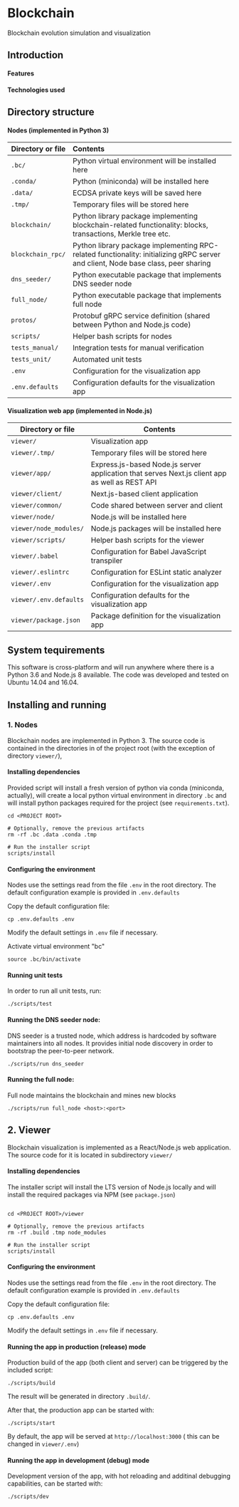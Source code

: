 # Blockchain

Blockchain evolution simulation and visualization

## Introduction


#### Features



#### Technologies used



## Directory structure

#### Nodes (implemented in Python 3)

| Directory or file      | Contents
| -----------------------|:-----------------------------------------------------
| `.bc/`                 | Python virtual environment will be installed here
| `.conda/`              | Python (miniconda) will be installed here
| `.data/`               | ECDSA private keys will be saved here
| `.tmp/`                | Temporary files will be stored here
| `blockchain/`          | Python library package implementing blockchain-related functionality: blocks, transactions, Merkle tree etc.
| `blockchain_rpc/`      | Python library package implementing RPC-related functionality: initializing gRPC server and client, Node base class, peer sharing
| `dns_seeder/`          | Python executable package that implements DNS seeder node
| `full_node/`           | Python executable package that implements full node
| `protos/`              | Protobuf gRPC service definition (shared between Python and Node.js code)
| `scripts/`             | Helper bash scripts for nodes
| `tests_manual/`        | Integration tests for manual verification
| `tests_unit/`          | Automated unit tests
| `.env     `            | Configuration for the visualization app
| `.env.defaults`        | Configuration defaults for the visualization app

#### Visualization web app (implemented in Node.js)

| Directory or file      | Contents
|------------------------|------------------------------------------------------
| `viewer/`              | Visualization app
| `viewer/.tmp/`         | Temporary files will be stored here
| `viewer/app/`          | Express.js-based Node.js server application that serves Next.js client app as well as REST API
| `viewer/client/`       | Next.js-based client application
| `viewer/common/`       | Code shared between server and client
| `viewer/node/`         | Node.js will be installed here
| `viewer/node_modules/` | Node.js packages will be installed here
| `viewer/scripts/`      | Helper bash scripts for the viewer
| `viewer/.babel`        | Configuration for Babel JavaScript transpiler
| `viewer/.eslintrc`     | Configuration for ESLint static analyzer
| `viewer/.env     `     | Configuration for the visualization app
| `viewer/.env.defaults` | Configuration defaults for the visualization app
| `viewer/package.json`  | Package definition for the visualization app


## System tequirements

This software is cross-platform and will run anywhere where there is a Python 3.6
and Node.js 8 available. The code was developed and tested on Ubuntu 14.04 and 16.04.




## Installing and running

### 1. Nodes

Blockchain nodes are implemented in Python 3.
The source code is contained in the directories in of the project root 
(with the exception of directory `viewer/`),

#### Installing dependencies

Provided script will install a fresh version of python via conda 
(miniconda, actually), will create a local python virtual environment in 
directory `.bc` and will install python packages required for the project 
(see `requirements.txt`).

```
cd <PROJECT ROOT>

# Optionally, remove the previous artifacts
rm -rf .bc .data .conda .tmp

# Run the installer script
scripts/install
```

#### Configuring the environment

Nodes use the settings read from the file `.env` in the root directory.
The default configuration example is provided in `.env.defaults`

Copy the default configuration file:

```
cp .env.defaults .env
```

Modify the default settings in `.env` file if necessary.


Activate virtual environment "bc"

```
source .bc/bin/activate
```

#### Running unit tests

In order to run all unit tests, run:

```
./scripts/test
```

#### Running the DNS seeder node:

DNS seeder is a trusted node, which address is hardcoded by software maintainers
into all nodes. It provides initial node discovery in order to bootstrap the
peer-to-peer network.

```
./scripts/run dns_seeder
```


#### Running the full node:

Full node maintains the blockchain and mines new blocks

```
./scripts/run full_node <host>:<port>
```



## 2. Viewer

Blockchain visualization is implemented as a React/Node.js web application.
The source code for it is located in subdirectory `viewer/`

#### Installing dependencies

The installer script will install the LTS version of Node.js locally and will
install the required packages via NPM (see `package.json`)

```

cd <PROJECT ROOT>/viewer

# Optionally, remove the previous artifacts
rm -rf .build .tmp node_modules 

# Run the installer script
scripts/install
```

#### Configuring the environment

Nodes use the settings read from the file `.env` in the root directory.
The default configuration example is provided in `.env.defaults`

Copy the default configuration file:

```
cp .env.defaults .env
```

Modify the default settings in `.env` file if necessary.



#### Running the app in production (release) mode

Production build of the app (both client and server) can be triggered by the 
included script:

```
./scripts/build
```

The result will be generated in directory `.build/`.

After that, the production app can be started with:

```
./scripts/start
```

By default, the app will be served at `http://localhost:3000` (
this can be changed in `viewer/.env`)


#### Running the app in development (debug) mode

Development version of the app, with hot reloading and additinal debugging 
capabilities, can be started with:

```
./scripts/dev
```
